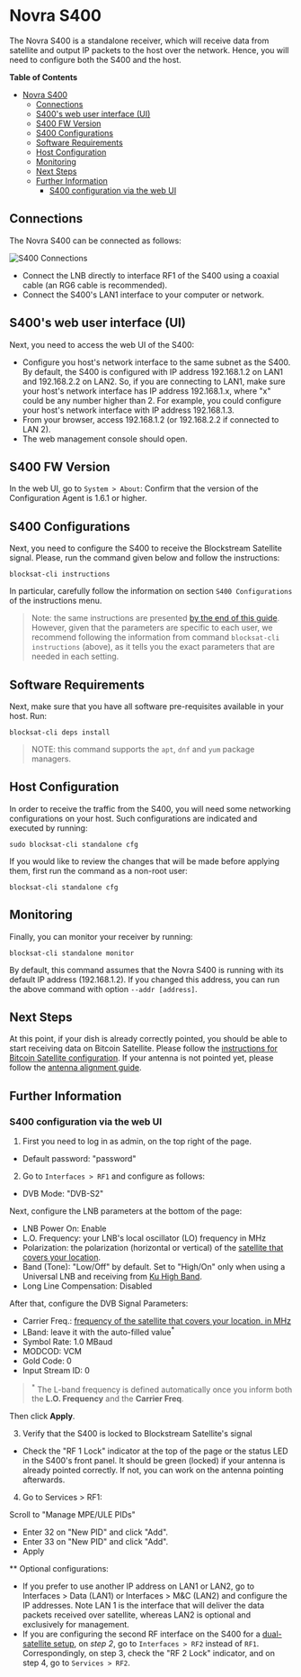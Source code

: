 # Novra S400

The Novra S400 is a standalone receiver, which will receive data from satellite
and output IP packets to the host over the network. Hence, you will need to
configure both the S400 and the host.

<!-- markdown-toc start - Don't edit this section. Run M-x markdown-toc-generate-toc again -->
**Table of Contents**

- [Novra S400](#novra-s400)
    - [Connections](#connections)
    - [S400's web user interface (UI)](#s400s-web-user-interface-ui)
    - [S400 FW Version](#s400-fw-version)
    - [S400 Configurations](#s400-configurations)
    - [Software Requirements](#software-requirements)
    - [Host Configuration](#host-configuration)
    - [Monitoring](#monitoring)
    - [Next Steps](#next-steps)
    - [Further Information](#further-information)
        - [S400 configuration via the web UI](#s400-configuration-via-the-web-ui)

<!-- markdown-toc end -->

## Connections

The Novra S400 can be connected as follows:

![S400 Connections](img/standalone_connections.png?raw=true "S400 Connections")

- Connect the LNB directly to interface RF1 of the S400 using a coaxial cable
  (an RG6 cable is recommended).
- Connect the S400's LAN1 interface to your computer or network.

## S400's web user interface (UI)

Next, you need to access the web UI of the S400:

- Configure you host's network interface to the same subnet as the
  S400. By default, the S400 is configured with IP address 192.168.1.2
  on LAN1 and 192.168.2.2 on LAN2. So, if you are connecting to LAN1,
  make sure your host's network interface has IP address 192.168.1.x,
  where "x" could be any number higher than 2. For example, you could
  configure your host's network interface with IP address 192.168.1.3.
- From your browser, access 192.168.1.2 (or 192.168.2.2 if connected
  to LAN 2).
- The web management console should open.

## S400 FW Version

In the web UI, go to `System > About`:
Confirm that the version of the Configuration Agent is 1.6.1 or higher.

## S400 Configurations

Next, you need to configure the S400 to receive the Blockstream Satellite
signal. Please, run the command given below and follow the instructions:

```
blocksat-cli instructions
```

In particular, carefully follow the information on section `S400 Configurations`
of the instructions menu.

> Note: the same instructions are presented [by the end of this
> guide](#s400-configuration-via-the-web-ui). However, given that the parameters
> are specific to each user, we recommend following the information from command
> `blocksat-cli instructions` (above), as it tells you the exact parameters that
> are needed in each setting.

## Software Requirements

Next, make sure that you have all software pre-requisites available in your
host. Run:

```
blocksat-cli deps install
```

> NOTE: this command supports the `apt`, `dnf` and `yum` package managers.

## Host Configuration

In order to receive the traffic from the S400, you will need some networking
configurations on your host. Such configurations are indicated and executed by
running:

```
sudo blocksat-cli standalone cfg
```

If you would like to review the changes that will be made before applying them,
first run the command as a non-root user:

```
blocksat-cli standalone cfg
```

## Monitoring

Finally, you can monitor your receiver by running:

```
blocksat-cli standalone monitor
```

By default, this command assumes that the Novra S400 is running with its default
IP address (192.168.1.2). If you changed this address, you can run the above
command with option `--addr [address]`.

## Next Steps

At this point, if your dish is already correctly pointed, you should be able to
start receiving data on Bitcoin Satellite. Please follow the [instructions for
Bitcoin Satellite configuration](bitcoin.md). If your antenna is not pointed
yet, please follow the [antenna alignment guide](antenna-pointing.md).

## Further Information

### S400 configuration via the web UI

1. First you need to log in as admin, on the top right of the page.
- Default password: "password"

2. Go to `Interfaces > RF1` and configure as follows:

- DVB Mode: "DVB-S2"

Next, configure the LNB parameters at the bottom of the page:

- LNB Power On: Enable
- L.O. Frequency: your LNB's local oscillator (LO) frequency in MHz
- Polarization: the polarization (horizontal or vertical) of the [satellite that covers your location](https://blockstream.com/satellite/#satellite_network-coverage).
- Band (Tone): "Low/Off" by default. Set to "High/On" only when using a Universal LNB and receiving from [Ku High Band](frequency.md).
- Long Line Compensation: Disabled

After that, configure the DVB Signal Parameters:
- Carrier Freq.: [frequency of the satellite that covers your location, in MHz](frequency.md)
- LBand: leave it with the auto-filled value<sup>*</sup>
- Symbol Rate: 1.0 MBaud
- MODCOD: VCM
- Gold Code: 0
- Input Stream ID: 0

> <sup>*</sup> The L-band frequency is defined automatically once you inform
> both the **L.O. Frequency** and the **Carrier Freq**.

Then click **Apply**.

3. Verify that the S400 is locked to Blockstream Satellite's signal
- Check the "RF 1 Lock" indicator at the top of the page or the status
  LED in the S400's front panel. It should be green (locked) if your
  antenna is already pointed correctly. If not, you can work on the
  antenna pointing afterwards.

4. Go to Services > RF1:

Scroll to "Manage MPE/ULE PIDs"
- Enter 32 on "New PID" and click "Add".
- Enter 33 on "New PID" and click "Add".
- Apply

** Optional configurations:
- If you prefer to use another IP address on LAN1 or LAN2, go to
  Interfaces > Data (LAN1) or Interfaces > M&C (LAN2) and configure
  the IP addresses. Note LAN 1 is the interface that will deliver the
  data packets received over satellite, whereas LAN2 is optional and
  exclusively for management.
- If you are configuring the second RF interface on the S400 for a
  [dual-satellite setup](dual-satellite.md), on *step 2*, go to `Interfaces >
  RF2` instead of `RF1`. Correspondingly, on step 3, check the "RF 2 Lock"
  indicator, and on step 4, go to `Services > RF2`.
